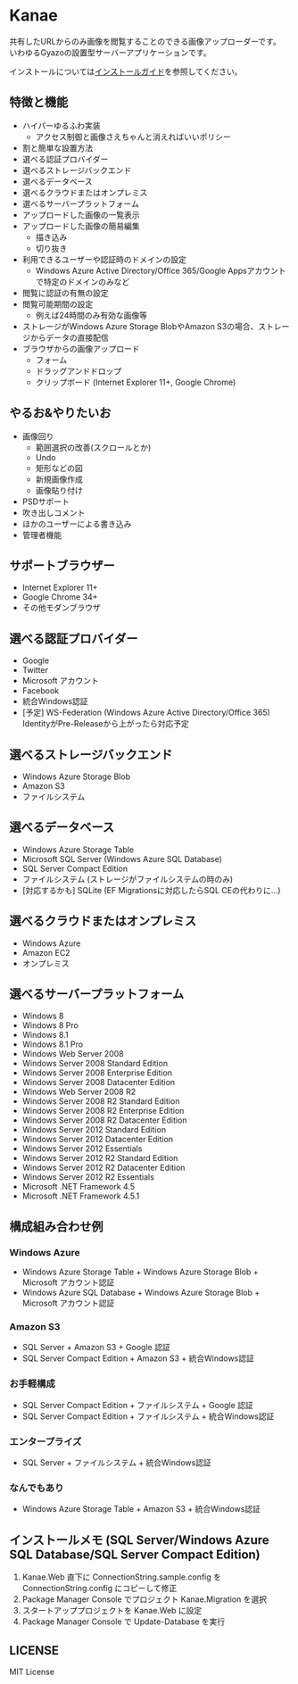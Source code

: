 ﻿Kanae
=====

共有したURLからのみ画像を閲覧することのできる画像アップローダーです。
いわゆるGyazoの設置型サーバーアプリケーションです。

インストールについては[インストールガイド](https://github.com/mayuki/Kanae/blob/master/INSTALL.md)を参照してください。

特徴と機能
----------
- ハイパーゆるふわ実装
    - アクセス制御と画像さえちゃんと消えればいいポリシー
- 割と簡単な設置方法
- 選べる認証プロバイダー
- 選べるストレージバックエンド
- 選べるデータベース
- 選べるクラウドまたはオンプレミス
- 選べるサーバープラットフォーム
- アップロードした画像の一覧表示
- アップロードした画像の簡易編集
    - 描き込み
    - 切り抜き
- 利用できるユーザーや認証時のドメインの設定
    - Windows Azure Active Directory/Office 365/Google Appsアカウントで特定のドメインのみなど
- 閲覧に認証の有無の設定
- 閲覧可能期間の設定
    - 例えば24時間のみ有効な画像等
- ストレージがWindows Azure Storage BlobやAmazon S3の場合、ストレージからデータの直接配信
- ブラウザからの画像アップロード
    - フォーム
    - ドラッグアンドドロップ
    - クリップボード (Internet Explorer 11+, Google Chrome)


やるお&やりたいお
-----------------
- 画像回り
    - 範囲選択の改善(スクロールとか)
    - Undo
    - 矩形などの図
    - 新規画像作成
    - 画像貼り付け
- PSDサポート
- 吹き出しコメント
- ほかのユーザーによる書き込み
- 管理者機能

サポートブラウザー
------------------
- Internet Explorer 11+
- Google Chrome 34+
- その他モダンブラウザ

選べる認証プロバイダー
----------------------
- Google
- Twitter
- Microsoft アカウント
- Facebook
- 統合Windows認証
- [予定] WS-Federation (Windows Azure Active Directory/Office 365) IdentityがPre-Releaseから上がったら対応予定

選べるストレージバックエンド
----------------------------
- Windows Azure Storage Blob
- Amazon S3
- ファイルシステム

選べるデータベース
------------------
- Windows Azure Storage Table
- Microsoft SQL Server (Windows Azure SQL Database)
- SQL Server Compact Edition
- ファイルシステム (ストレージがファイルシステムの時のみ)
- [対応するかも] SQLite (EF Migrationsに対応したらSQL CEの代わりに…)

選べるクラウドまたはオンプレミス
--------------------------------
- Windows Azure
- Amazon EC2
- オンプレミス

選べるサーバープラットフォーム
------------------------------
- Windows 8
- Windows 8 Pro
- Windows 8.1
- Windows 8.1 Pro
- Windows Web Server 2008
- Windows Server 2008 Standard Edition
- Windows Server 2008 Enterprise Edition
- Windows Server 2008 Datacenter Edition
- Windows Web Server 2008 R2
- Windows Server 2008 R2 Standard Edition
- Windows Server 2008 R2 Enterprise Edition
- Windows Server 2008 R2 Datacenter Edition
- Windows Server 2012 Standard Edition
- Windows Server 2012 Datacenter Edition
- Windows Server 2012 Essentials
- Windows Server 2012 R2 Standard Edition
- Windows Server 2012 R2 Datacenter Edition
- Windows Server 2012 R2 Essentials
- Microsoft .NET Framework 4.5
- Microsoft .NET Framework 4.5.1

構成組み合わせ例
----------------
### Windows Azure
- Windows Azure Storage Table + Windows Azure Storage Blob + Microsoft アカウント認証
- Windows Azure SQL Database + Windows Azure Storage Blob + Microsoft アカウント認証

### Amazon S3
- SQL Server + Amazon S3 + Google 認証
- SQL Server Compact Edition + Amazon S3 + 統合Windows認証

### お手軽構成
- SQL Server Compact Edition + ファイルシステム + Google 認証
- SQL Server Compact Edition + ファイルシステム + 統合Windows認証

### エンタープライズ
- SQL Server + ファイルシステム + 統合Windows認証

### なんでもあり
- Windows Azure Storage Table + Amazon S3 + 統合Windows認証

インストールメモ (SQL Server/Windows Azure SQL Database/SQL Server Compact Edition)
-----------------------------------------------------------------------------------
1. Kanae.Web 直下に ConnectionString.sample.config を  ConnectionString.config にコピーして修正
2. Package Manager Console でプロジェクト Kanae.Migration を選択
3. スタートアッププロジェクトを Kanae.Web に設定
4. Package Manager Console で Update-Database を実行

LICENSE
-------
MIT License
